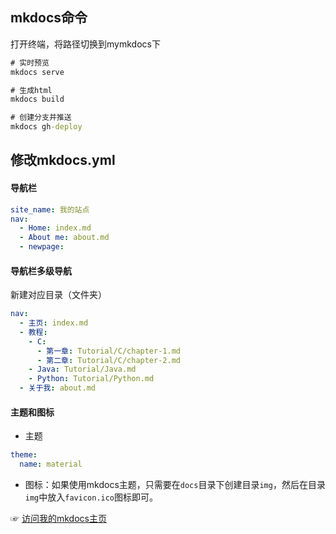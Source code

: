 ## mkdocs命令
打开终端，将路径切换到mymkdocs下
```cmd
# 实时预览
mkdocs serve

# 生成html
mkdocs build

# 创建分支并推送
mkdocs gh-deploy

```


## 修改mkdocs.yml
#### 导航栏
```yml
site_name: 我的站点
nav: 
  - Home: index.md
  - About me: about.md
  - newpage: 

```
#### 导航栏多级导航
新建对应目录（文件夹）
```yaml
nav: 
  - 主页: index.md
  - 教程:
    - C: 
      - 第一章: Tutorial/C/chapter-1.md
      - 第二章: Tutorial/C/chapter-2.md
    - Java: Tutorial/Java.md
    - Python: Tutorial/Python.md
  - 关于我: about.md

```

#### 主题和图标
* 主题
```yml
theme:
  name: material
```
* 图标：如果使用mkdocs主题，只需要在`docs`目录下创建目录`img`，然后在目录`img`中放入`favicon.ico`图标即可。

☞ [访问我的mkdocs主页](https://zhenrys.github.io/mymkdocs/)



